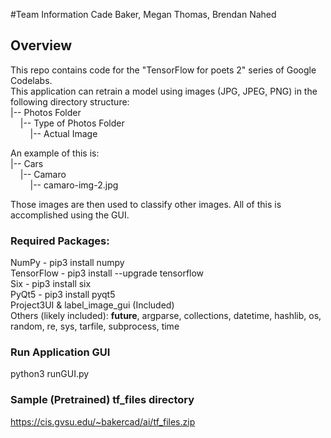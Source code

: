 #Team Information
Cade Baker, Megan Thomas, Brendan Nahed

## Overview
This repo contains code for the "TensorFlow for poets 2" series of Google Codelabs.<br/>
This application can retrain a model using images (JPG, JPEG, PNG) in the following directory structure:<br/>
|-- Photos Folder<br/>
&nbsp;&nbsp;&nbsp;&nbsp;|-- Type of Photos Folder<br/>
&nbsp;&nbsp;&nbsp;&nbsp;&nbsp;&nbsp;&nbsp;&nbsp;|-- Actual Image<br/>

An example of this is:<br/>
|-- Cars<br/>
&nbsp;&nbsp;&nbsp;&nbsp;|-- Camaro<br/>
&nbsp;&nbsp;&nbsp;&nbsp;&nbsp;&nbsp;&nbsp;&nbsp;|-- camaro-img-2.jpg<br/>

Those images are then used to classify other images. All of this is accomplished using the GUI.<br/>

### Required Packages:
NumPy - pip3 install numpy<br/>
TensorFlow - pip3 install --upgrade tensorflow<br/>
Six - pip3 install six<br/>
PyQt5 - pip3 install pyqt5<br/>
Project3UI & label_image_gui (Included)<br/>
Others (likely included): __future__, argparse, collections, datetime, hashlib, os, random, re, sys, tarfile, subprocess, time


### Run Application GUI
python3 runGUI.py

### Sample (Pretrained) tf_files directory
https://cis.gvsu.edu/~bakercad/ai/tf_files.zip
